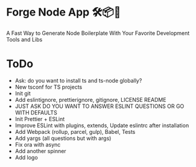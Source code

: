 # Forge Node App 🛠📦🎊

A Fast Way to Generate Node Boilerplate With Your Favorite Development Tools and Libs

# ToDo
- Ask: do you want to install ts and ts-node globally? 
- New tsconf for TS projects
- Init git
- Add eslintignore, prettierignore, gitignore, LICENSE README
- JUST ASK DO YOU WANT TO ANSWER ESLINT QUESTIONS OR GO WITH DEFAULTS
- Init Prettier + ESLint
- Improve ESLint with plugins, extends, Update eslintrc after installation
- Add Webpack (rollup, parcel, gulp), Babel, Tests
- Add yargs (all questions but with args)
- Fix ora with async
- Add another spinner
- Add logo